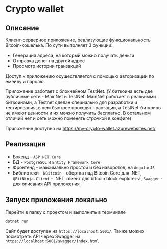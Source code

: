 # Crypto wallet

## Описание
Клиент-серверное приложение, реализующие функциональность Bitcoin-кошелька. По сути выполняет 3 функции:
* Генерация адреса, на который можно получать деньги
* Отправка денег на другой адрес
* Просмотр истории транзакций

Доступ к приложению осуществляется с помощью авторизации по емейлу и паролю.

Приложение работает с блокчейном TestNet. (У биткоина есть две публичные сети - MainNet и TestNet. MainNet работает с реальными биткоинами, а Testnet сделан специально для разработки и тестирования, в нем быстрее проходят транзации, а TestNet-биткоины не имеют ценности и их можно получить бесплатно. В остальном отличий нет и сеть можно поменять строчкой в конфиге)

Приложение доступно на https://my-crypto-wallet.azurewebsites.net/

## Реализация

* Бэкенд - `ASP.NET Core`
* БД - `PostgreSQL` и `Entity Framework Core`
* Фронтенд -  максимально простой и без наворотов, на `AngularJS`
* Библиотеки - `NBitcoin` - обертка над Bitcoin Core для .NET, `QBitNinja.Client` - .NET клиент для bitcoin block explorer-а, `Swagger` - для описания API приложения

## Запуск приложения локально

Перейти в папку с проектом и выполнить в терминале
```
dotnet run
```
Сайт будет доступен на `https://localhost:5001/`. Также можно посмотреть API через Swagger на `https://localhost:5001/swagger/index.html`
